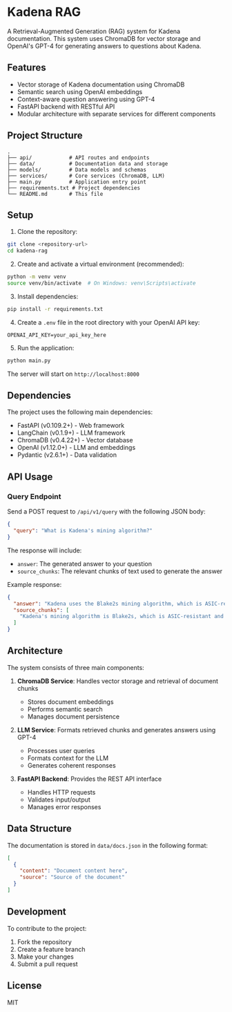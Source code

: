 # Kadena RAG

A Retrieval-Augmented Generation (RAG) system for Kadena documentation. This system uses ChromaDB for vector storage and OpenAI's GPT-4 for generating answers to questions about Kadena.

## Features

- Vector storage of Kadena documentation using ChromaDB
- Semantic search using OpenAI embeddings
- Context-aware question answering using GPT-4
- FastAPI backend with RESTful API
- Modular architecture with separate services for different components

## Project Structure

```
.
├── api/            # API routes and endpoints
├── data/           # Documentation data and storage
├── models/         # Data models and schemas
├── services/       # Core services (ChromaDB, LLM)
├── main.py         # Application entry point
├── requirements.txt # Project dependencies
└── README.md       # This file
```

## Setup

1. Clone the repository:

```bash
git clone <repository-url>
cd kadena-rag
```

2. Create and activate a virtual environment (recommended):

```bash
python -m venv venv
source venv/bin/activate  # On Windows: venv\Scripts\activate
```

3. Install dependencies:

```bash
pip install -r requirements.txt
```

4. Create a `.env` file in the root directory with your OpenAI API key:

```
OPENAI_API_KEY=your_api_key_here
```

5. Run the application:

```bash
python main.py
```

The server will start on `http://localhost:8000`

## Dependencies

The project uses the following main dependencies:

- FastAPI (v0.109.2+) - Web framework
- LangChain (v0.1.9+) - LLM framework
- ChromaDB (v0.4.22+) - Vector database
- OpenAI (v1.12.0+) - LLM and embeddings
- Pydantic (v2.6.1+) - Data validation

## API Usage

### Query Endpoint

Send a POST request to `/api/v1/query` with the following JSON body:

```json
{
  "query": "What is Kadena's mining algorithm?"
}
```

The response will include:

- `answer`: The generated answer to your question
- `source_chunks`: The relevant chunks of text used to generate the answer

Example response:

```json
{
  "answer": "Kadena uses the Blake2s mining algorithm, which is ASIC-resistant and designed to be more energy-efficient than Bitcoin's SHA-256. The mining difficulty adjusts automatically to maintain a consistent block time across all chains.",
  "source_chunks": [
    "Kadena's mining algorithm is Blake2s, which is ASIC-resistant and designed to be more energy-efficient than Bitcoin's SHA-256. The mining difficulty adjusts automatically to maintain a consistent block time across all chains."
  ]
}
```

## Architecture

The system consists of three main components:

1. **ChromaDB Service**: Handles vector storage and retrieval of document chunks

   - Stores document embeddings
   - Performs semantic search
   - Manages document persistence

2. **LLM Service**: Formats retrieved chunks and generates answers using GPT-4

   - Processes user queries
   - Formats context for the LLM
   - Generates coherent responses

3. **FastAPI Backend**: Provides the REST API interface
   - Handles HTTP requests
   - Validates input/output
   - Manages error responses

## Data Structure

The documentation is stored in `data/docs.json` in the following format:

```json
[
  {
    "content": "Document content here",
    "source": "Source of the document"
  }
]
```

## Development

To contribute to the project:

1. Fork the repository
2. Create a feature branch
3. Make your changes
4. Submit a pull request

## License

MIT
